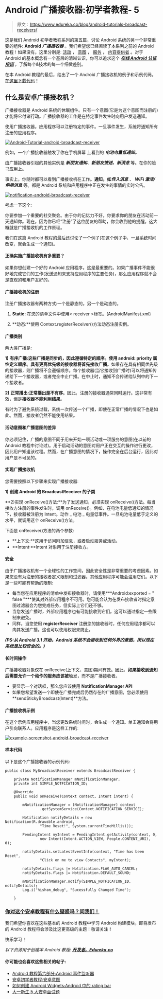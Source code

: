 # Android 广播接收器:初学者教程- 5

> 原文：<https://www.edureka.co/blog/android-tutorials-broadcast-receivers/>

这是我们 Android 初学者教程系列的第五篇，讨论 Android 系统的另一个非常重要的组件: **Android** ***广播接收器*** 。我们希望您已经阅读了本系列之前的 Android 教程！如果没有，这里分别是: [活动](https://edureka.co/blog/android-tutorials-for-beginners-activity-component/ "Android Tutorials Activity component") ， [意图](https://edureka.co/blog/android-tutorials-intent-component/ "Android Tutorials Intent") ， [服务](https://edureka.co/blog/android-tutorials-beginners-service-component/ "Android Tutorials Service component") ， [内容提供者](https://edureka.co/blog/beginner-android-tutorials-content-provider/ "Android Tutorials Content Provider") 。对于 Android 的基本概念有一个基层的清晰认识，你可以追求这个 ***[在线 Android 认证培训](https://www.edureka.co/android-development-certification-course)*** ，了解每个&技术的每一个细微差别。

在本 Android 教程的最后，给出了一个 Android 广播接收机的例子和示例代码。[在这里下载代码](https://www.edureka.co/blog/android-tutorials-broadcast-receivers/ "Code for Broadcast Receiver")！

## **什么是安卓广播接收机？**

广播接收器是 Android 系统的休眠组件。只有一个意图(它是为这个意图而注册的)才能将它付诸行动。广播接收器的工作是在特定事件发生时向用户发送通知。

使用广播接收器，应用程序可以注册特定的事件。一旦事件发生，系统将通知所有注册的应用程序。

[![Android-Tutorial-android-broadcast-receiver](img/7866989beaeda9650f060e2473f2f098.png "Broadcast Receiver")](https://www.edureka.co/blog/android-tutorials-broadcast-receivers/)

例如，一个广播接收器触发了你在手机屏幕 上看到的 ***电池电量低通知。***

由广播接收器引起的其他实例是 ***新朋友通知、新朋友馈送、新消息*** 等。在你的脸书应用上。

事实上，你随时都可以看到广播接收机在工作。**通知，如*传入消息*** 、 ***WiFi 激活/停用消息*** 等。都是 Android 系统和应用程序中正在发生的事情的实时公告。

[![notification-android-broadcast-receiver](img/d99a8fd5e2832ce456bf4cc6cce6959d.png "Battery low notification")](https://www.edureka.co/blog/android-tutorials-broadcast-receivers/)

考虑一下这个:

你要参加一个重要的社交聚会。由于你的记忆力不好，你要求你的朋友在活动前一天通知你。现在，因为你已经“注册”了这位朋友的帮助，你会收到他的提醒。这大概就是广播接收机的工作原理。

我们在这篇 Android 教程的最后还讨论了一个例子(在这个例子中，一旦系统时间改变，就会生成一个通知)。

#### **正确实施广播接收机有多重要？**

如果你想创建一个好的 Android 应用程序，这是最重要的。如果广播事件不能很好地完成它们的工作(发送通知来支持应用程序的主要任务)，那么应用程序就不会是直观的和用户友好的。

#### **广播接收机的注册**

注册广播接收器有两种方式:一个是静态的，另一个是动态的。

1) **Static:** 在您的清单文件中使用< receiver >标签。(AndroidManifest.xml)

2) **动态:**使用 Context.registerReceiver()方法动态注册实例。

#### **广播类别**

两大类广播是:

**1)** **有序广播:**这些广播是同步的，因此遵循特定的顺序。使用 **android: priority 属性**定义顺序。具有更高优先级的**接收器将首先接收广播**。如果存在具有相同优先级的接收器，则广播将不会遵循顺序。每个接收器(当它接收到广播时)可以将通知传递给下一个接收器，或者完全中止广播。在中止时，通知不会传递给队列中的下一个接收者。

**2)** **正常播出:**正常播出是**不有序**。因此，注册的接收器通常同时运行。这非常有效，但是**接收器不能利用结果**。

有时为了避免系统过载，系统一次传送一个广播，即使在正常广播的情况下也是如此。然而，接收者仍然不能使用结果。

#### **活动意图和广播意图的差异**

你必须记住，广播的意图不同于用来开始一项活动或一项服务的意图(在以前的 Android 教程中讨论过)。用于启动活动的意图对用户正在交互的操作进行更改，因此用户知道该过程。然而，在广播意图的情况下，操作完全在后台运行，因此对用户是不可见的。

#### **实现广播接收机**

您需要按照以下步骤来实现广播接收器:

**1)** **创建 Android 的 BroadcastReceiver 的子类**

**2)实现 onReceive()方法:**为了发送通知，必须实现 onReceive()方法。每当接收方注册的事件发生时，调用 onReceive()。例如，在电池电量低通知的情况下，接收器被注册为 Intent。动作 _ 电池 _ 电量低事件。一旦电池电量低于定义的水平，就调用这个 onReceive()方法。

下面是 onReceive()方法的两个参数:

*   **上下文:**这用于访问附加信息，或者启动服务或活动。
*   **Intent:**Intent 对象用于注册接收方。

#### **安全**

由于广播接收机有一个全球性的工作空间，因此安全性是非常重要的考虑因素。如果您没有为注册的接收者定义限制和过滤器，其他应用程序可能会滥用它们。以下是一些可能有帮助的限制:

*   每当您在应用程序的清单中发布接收器时，请使用***Android:exported = " false "***使其对外部应用程序不可用。您可能会认为在发布接收者时指定意图过滤器会为您完成任务，但实际上它们还不够。
*   当您发送广播时，外部应用程序也有可能接收到它们。这可以通过指定一些限制来避免。
*   同样，当您使用 **registerReceiver** 注册您的接收器时，任何应用程序都可以向其发送广播。这也可以使用权限来防止。

***(PS:从 Android 3.1 开始，Android 系统不会接收到任何外界的意图，所以现在系统是比较安全的。)***

#### **长时间操作**

广播接收器对象仅在 onReceive(上下文，意图)期间有效。因此，**如果接收到通知后需要允许一个动作的服务应该被**触发，而不是广播接收者。

*   要显示一个对话框，那么您应该使用 **NotificationManager API**
*   如果您希望发送一个即使在广播完成后仍然存在的广播意图，您必须使用**sendStickyBroadcast(Intent)**方法。

#### **广播接收机示例**

在这个示例应用程序中，当您更改系统时间时，会生成一个通知。单击通知会将用户引向联系人。应用程序是这样工作的:

[![example-screenshot-android-broadcast-receiver](img/3a8d1b891aa519af47d35fca8cbe6a9b.png "Broadcast Receiver Example")](https://www.edureka.co/blog/android-tutorials-broadcast-receivers/)

#### **样本代码**

以下是这个广播接收器的示例代码:

```
public class MyBroadcastReceiver extends BroadcastReceiver {

	private NotificationManager mNotificationManager;
	private int SIMPLE_NOTFICATION_ID;

	@Override
	public void onReceive(Context context, Intent intent) {

		mNotificationManager = (NotificationManager) context
				.getSystemService(Context.NOTIFICATION_SERVICE);

		Notification notifyDetails = new Notification(R.drawable.android,
				"Time Reset!", System.currentTimeMillis());

		PendingIntent myIntent = PendingIntent.getActivity(context, 0,
				new Intent(Intent.ACTION_VIEW, People.CONTENT_URI), 0);

		notifyDetails.setLatestEventInfo(context, "Time has been Reset",
				"Click on me to view Contacts", myIntent);

		notifyDetails.flags |= Notification.FLAG_AUTO_CANCEL;
		notifyDetails.flags |= Notification.DEFAULT_SOUND;

		mNotificationManager.notify(SIMPLE_NOTFICATION_ID, notifyDetails);
		Log.i("hisham_debug", "Sucessfully Changed Time");

	}

```

### **[你对这个安卓教程有什么疑惑吗？问我们！](https://www.edureka.co/android-development-certification-course "get started with Android Development")**

我们希望你喜欢在这些基本的 Android 教程中学习 Android 构建模块。即将发布的 Android 教程将会涉及比这更高级的主题！敬请关注！

快乐学习！

*以下资源用于创建本 Android 教程: [**开发者**。](http://developer.android.com/index.html "Android Tutorials Official")**[Edureka.co](https://www.edureka.co/android-development-certification-course "Android tutorials")***

#### **你可能也会喜欢这些相关的帖子:**

*   [Android 教程第六部分:Android 事件监听器](https://www.edureka.co/blog/android-tutorials-event-listeners/ "Android Tutorials Part-6: Android Event Listeners")
*   [安卓初学者教程:安卓意图](https://www.edureka.co/blog/android-tutorials-intent-component/ "Android Tutorials for Beginners-2: Android Intent")
*   [如何创建 Android Widgets:Android 中的 rating bar](https://www.edureka.co/blog/tag/how-to-create-android-widgets/ "How to create Android widgets: RatingBar in Android")
*   [大一新生 5 大安卓面试题](https://www.edureka.co/blog/interview-questions/top-5-android-interview-questions-for-freshers/ "Top 5 Android Interview Questions for freshers")